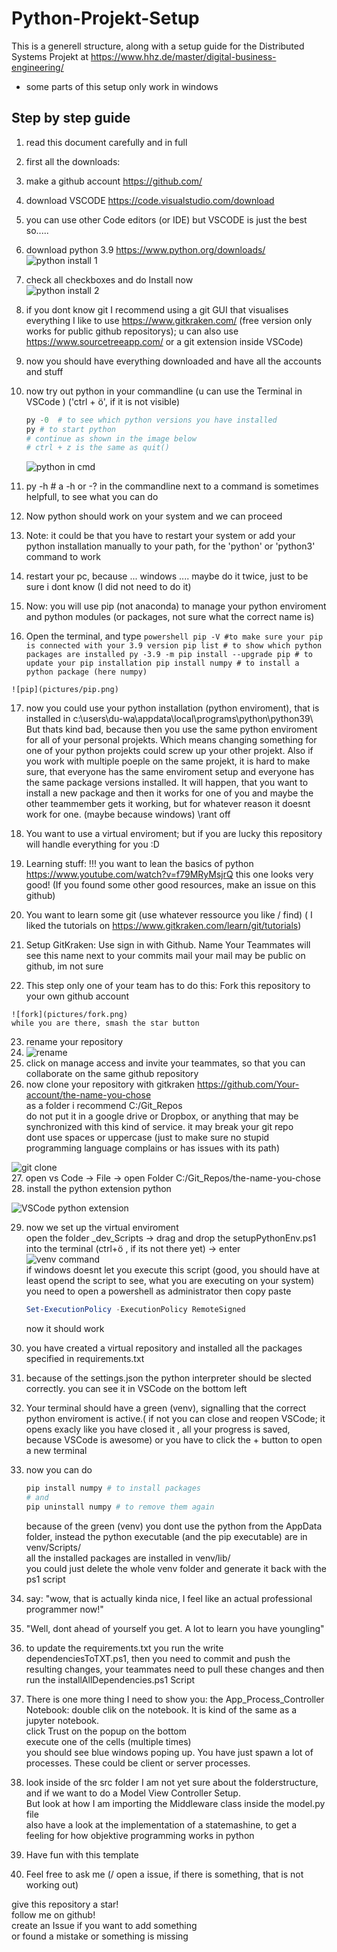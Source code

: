 # Python-Projekt-Setup
This is a generell structure, along with a setup guide for the Distributed Systems Projekt at https://www.hhz.de/master/digital-business-engineering/


-  some parts of this setup only work in windows

## Step by step guide

1. read this document carefully and in full
2. first all the downloads:
3. make a github account  https://github.com/
4. download VSCODE https://code.visualstudio.com/download 
5. you can use other Code editors (or IDE) but VSCODE is just the best so.....
6. download python 3.9 https://www.python.org/downloads/  
    ![python install 1](pictures/download_Python.png)  
7. check all checkboxes and do Install now  
    ![python install 2](pictures/download_Python3.png)   
8. if you dont know git I recommend using a git GUI that visualises everything
I like to use https://www.gitkraken.com/ (free version only works for public github repositorys); 
u can also use https://www.sourcetreeapp.com/
or a git extension inside VSCode)
9. now you should have everything downloaded and have all the accounts and stuff
10. now try out python in your commandline (u can use the Terminal in VSCode ) ('ctrl + ö', if it is not visible)
    ``` powershell
    py -0  # to see which python versions you have installed
    py # to start python
    # continue as shown in the image below
    # ctrl + z is the same as quit()
    ```
    
    ![python in cmd](pictures/python_in_commandLine.png)  

11.   py -h # a -h or -?   in the commandline next to a command is sometimes helpfull, to see what you can do
12.   Now python should work on your system and we can proceed
13.   Note: it could be that you have to restart your system or add your python installation manually to your path, for the 'python' or 'python3' command to work
14.   restart your pc, because ... windows .... maybe do it twice, just to be sure i dont know (I did not need to do it)
15.   Now: you will use pip  (not anaconda) to manage your python enviroment and python modules (or packages, not sure  what the correct name is)
16.   Open the terminal, and  type
    ```powershell
    pip -V #to make sure your pip is connected with your 3.9 version
    pip list # to show which python packages are installed
    py -3.9 -m pip install --upgrade pip # to update your pip installation
    pip install numpy # to install a python package (here numpy)
    ```  

    ![pip](pictures/pip.png)  

17.    now you could use your python installation (python enviroment), that is installed in c:\users\du-wa\appdata\local\programs\python\python39\  
But thats kind bad, because then you use the same python enviroment for all of your personal projekts. Which means changing something for one of your python projekts could screw up your other projekt.
Also if you work with multiple poeple on the same projekt, it is hard to make sure, that everyone has the same enviroment setup and everyone has the same package versions installed.
It will happen, that you want to install a new package and then it works for one of you and maybe the other teammember gets it working, but for whatever reason it doesnt work for one. (maybe because windows) \rant off

18.  You want to use a virtual enviroment; but if you are lucky this repository will handle everything for you :D
19.  Learning stuff: !!! you want to lean the basics of python https://www.youtube.com/watch?v=f79MRyMsjrQ   this one looks very good! (If you found some other good resources, make an issue on this github)
20.  You want to learn some git (use whatever ressource you like / find) ( I liked the tutorials on https://www.gitkraken.com/learn/git/tutorials)
21.  Setup GitKraken: Use sign in with Github.
    Name    Your Teammates will see this name next to your commits
    mail    your mail may be public on github, im not sure
22.  This step only one of your team has to do this: Fork this repository to your own github account 
    
    ![fork](pictures/fork.png)  
    while you are there, smash the star button  
23.  rename your repository
24.  
    ![rename](pictures/rename.png)  
25.  click on manage access and invite your teammates, so that you can collaborate on the same github repository
26.  now clone your repository with gitkraken
    https://github.com/Your-account/the-name-you-chose    
    as a folder i recommend C:/Git_Repos     
    do not put it in a google drive or Dropbox, or anything that may be synchronized with this kind of service. it may break your git repo  
    dont use spaces or uppercase (just to make sure no stupid programming language complains or has issues with its path)  

![git clone](pictures/gitClone.png)    
27. open vs Code -> File -> open Folder C:/Git_Repos/the-name-you-chose
28. install the python extension python
    
![VSCode python extension](pictures/pythonExtension.png)  


29. now we set up the virtual enviroment  
    open the folder _dev_Scripts -> drag and drop the setupPythonEnv.ps1 into the terminal (ctrl+ö   , if its not there yet) -> enter  
    ![venv command](pictures/venvCommand.png)  
    if windows doesnt let you execute this script (good, you should have at least opend the script to see, what you are executing on your system)  
    you need to open a powershell as administrator
    then copy paste
    ```powershell
    Set-ExecutionPolicy -ExecutionPolicy RemoteSigned
    ```
    now it should work

30. you have created a virtual repository and installed all the packages specified in requirements.txt
31. because of the settings.json the python interpreter should be slected correctly. you can see it in VSCode on the bottom left
32. Your terminal should have a green (venv), signalling that the correct python enviroment is active.( if not you can close and reopen VSCode; it opens exacly like you have closed it , all your progress is saved, because VSCode is awesome) or you have to click the + button to open a new terminal
33. now you can do
    ```powershell
    pip install numpy # to install packages 
    # and
    pip uninstall numpy # to remove them again
    ```
    because of the green (venv) you dont use the python from the AppData folder, instead the python executable (and the pip executable) are in venv/Scripts/  
    all the installed packages are installed in venv/lib/  
    you could just delete the whole venv folder and generate it back with the ps1 script

34. say: "wow, that is actually kinda nice, I feel like an actual professional programmer now!"
35. "Well, dont ahead of yourself you get. A lot to learn you have youngling"
36. to update the requirements.txt you run the write dependenciesToTXT.ps1, then you need to commit and push the resulting changes, your teammates need to pull these changes and then run the installAllDependencies.ps1 Script
37. There is one more thing I need to show you: the App_Process_Controller Notebook:
    double clik on the notebook. It is kind of the same as a jupyter notebook.  
    click Trust on the popup on the bottom  
    execute one of the cells (multiple times)  
    you should see blue windows poping up. You have just spawn a lot of processes. These could be client or server processes.

38. look inside of the src folder
    I am not yet sure about the folderstructure, and if we want to do a Model View Controller Setup.  
    But look at how I am importing the Middleware class inside the model.py file  
    also have a look at the implementation of a statemashine, to get a feeling for how objektive programming works in python

39. Have fun with this template
40. Feel free to ask me (/ open a issue, if there is something, that is not working out)


give this repository a star!  
follow me on github!  
create an Issue if you want to add something  
or found a mistake or something is missing  